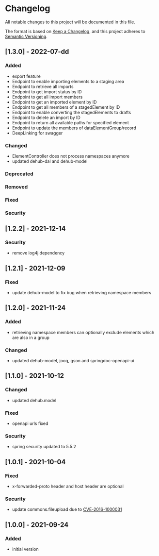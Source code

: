 # Changelog
All notable changes to this project will be documented in this file.

The format is based on [Keep a Changelog](https://keepachangelog.com/en/1.0.0/),
and this project adheres to [Semantic Versioning](https://semver.org/spec/v2.0.0.html).

## [1.3.0] - 2022-07-dd
### Added
- export feature
- Endpoint to enable importing elements to a staging area
- Endpoint to retrieve all imports
- Endpoint to get import status by ID
- Endpoint to get all import members
- Endpoint to get an imported element by ID
- Endpoint to get all members of a stagedElement by ID
- Endpoint to enable converting the stagedElements to drafts
- Endpoint to delete an import by ID
- Endpoint to return all available paths for specified element
- Endpoint to update the members of dataElementGroup/record
- DeepLinking for swagger
### Changed
- ElementController does not process namespaces anymore 
- updated dehub-dal and dehub-model
### Deprecated
### Removed
### Fixed
### Security

## [1.2.2] - 2021-12-14
### Security
- remove log4j dependency

## [1.2.1] - 2021-12-09
### Fixed
- update dehub-model to fix bug when retrieving namespace members

## [1.2.0] - 2021-11-24
### Added
- retrieving namespace members can optionally exclude elements which are also in a group
### Changed
- updated dehub-model, jooq, gson and springdoc-openapi-ui

## [1.1.0] - 2021-10-12
### Changed
- updated dehub.model
### Fixed
- openapi urls fixed
### Security
- spring security updated to 5.5.2

## [1.0.1] - 2021-10-04
### Fixed
- x-forwarded-proto header and host header are optional
### Security
- update commons.fileupload due to [CVE-2016-1000031](https://github.com/advisories/GHSA-7x9j-7223-rg5m)

## [1.0.0] - 2021-09-24
### Added
- initial version

